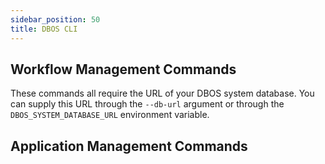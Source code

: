 ```yaml
---
sidebar_position: 50
title: DBOS CLI
---
```


## Workflow Management Commands

These commands all require the URL of your DBOS system database.
You can supply this URL through the `--db-url` argument or through the `DBOS_SYSTEM_DATABASE_URL` environment variable.

## Application Management Commands
